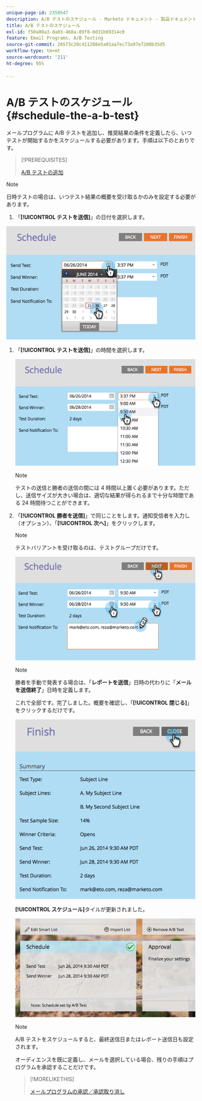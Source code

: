 ```yaml
---
unique-page-id: 2359547
description: A/B テストのスケジュール - Marketo ドキュメント - 製品ドキュメント
title: A/B テストのスケジュール
exl-id: f50a00a3-da03-468a-89f8-0d31b69314c0
feature: Email Programs, A/B Testing
source-git-commit: 26573c20c411208e5a01aa7ec73a97e7208b35d5
workflow-type: tm+mt
source-wordcount: '211'
ht-degree: 95%

---
```


# A/B テストのスケジュール {#schedule-the-a-b-test}

メールプログラムに A/B テストを追加し、推奨結果の条件を定義したら、いつテストが開始するかをスケジュールする必要があります。手順は以下のとおりです。

>[!PREREQUISITES]
>
>[A/B テストの追加](/help/marketo/product-docs/email-marketing/email-programs/email-program-actions/email-test-a-b-test/add-an-a-b-test.md)

>[!NOTE]
>
>日時テストの場合は、いつテスト結果の概要を受け取るかのみを設定する必要があります。

1. 「**[!UICONTROL テストを送信]**」の日付を選択します。

![](assets/image2014-9-12-15-3a59-3a54.png)

1. 「**[!UICONTROL テストを送信]**」の時間を選択します。

   ![](assets/image2014-9-12-16-3a0-3a2.png)

   >[!NOTE]
   >
   >テストの送信と勝者の送信の間には 4 時間以上置く必要があります。ただし、送信サイズが大きい場合は、適切な結果が得られるまで十分な時間である 24 時間待つことができます。

1. 「**[!UICONTROL 勝者を送信]**」で同じことをします。通知受信者を入力し（オプション）、「**[!UICONTROL 次へ]**」をクリックします。

   >[!NOTE]
   >
   >テストバリアントを受け取るのは、テストグループだけです。

   ![](assets/image2014-9-12-16-3a0-3a12.png)

   >[!NOTE]
   >
   >勝者を手動で発表する場合は、「**レポートを送信**」日時の代わりに「**メールを送信終了**」日時を定義します。

   これで全部です。完了しました。概要を確認し、「**[!UICONTROL 閉じる]**」をクリックするだけです。

   ![](assets/image2014-9-12-16-3a1-3a23.png)

   **[!UICONTROL スケジュール]**&#x200B;タイルが更新されました。

   ![](assets/image2014-9-12-16-3a1-3a33.png)

   >[!NOTE]
   >
   >A/B テストをスケジュールすると、最終送信日またはレポート送信日も設定されます。

   オーディエンスを既に定義し、メールを選択している場合、残りの手順はプログラムを承認することだけです。

   >[!MORELIKETHIS]
   >
   >[メールプログラムの承認／承認取り消し](/help/marketo/product-docs/email-marketing/email-programs/email-program-actions/approve-unapprove-an-email-program.md)
